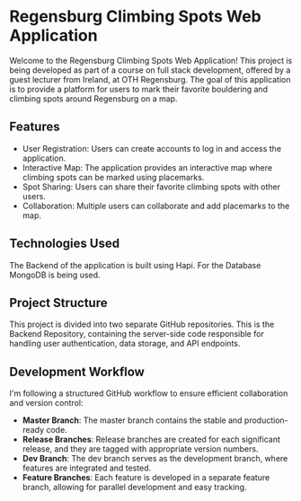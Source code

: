 # Regensburg Climbing Spots Web Application

Welcome to the Regensburg Climbing Spots Web Application! This project is being developed as part of a course on full stack development, offered by a guest lecturer from Ireland, at OTH Regensburg. The goal of this application is to provide a platform for users to mark their favorite bouldering and climbing spots around Regensburg on a map.

## Features

- User Registration: Users can create accounts to log in and access the application.
- Interactive Map: The application provides an interactive map where climbing spots can be marked using placemarks.
- Spot Sharing: Users can share their favorite climbing spots with other users.
- Collaboration: Multiple users can collaborate and add placemarks to the map.

## Technologies Used

The Backend of the application is built using Hapi.
For the Database MongoDB is being used.

## Project Structure

This project is divided into two separate GitHub repositories. This is the Backend Repository, containing the server-side code responsible for handling user authentication, data storage, and API endpoints.

## Development Workflow

I'm following a structured GitHub workflow to ensure efficient collaboration and version control:

- **Master Branch**: The master branch contains the stable and production-ready code.
- **Release Branches**: Release branches are created for each significant release, and they are tagged with appropriate version numbers.
- **Dev Branch**: The dev branch serves as the development branch, where features are integrated and tested.
- **Feature Branches**: Each feature is developed in a separate feature branch, allowing for parallel development and easy tracking.
